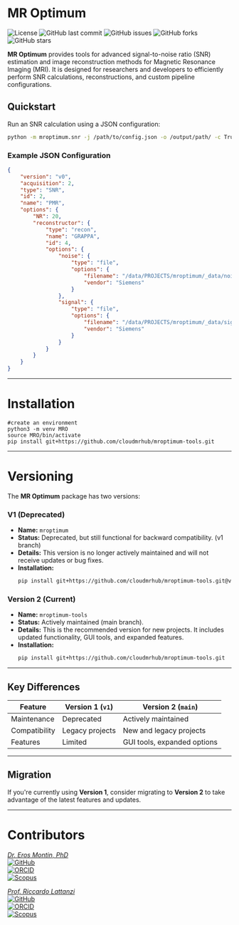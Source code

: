 # MR Optimum
![License](https://img.shields.io/github/license/cloudmrhub/mroptimum-tools)
![GitHub last commit](https://img.shields.io/github/last-commit/cloudmrhub/mroptimum-tools)
![GitHub issues](https://img.shields.io/github/issues/cloudmrhub/mroptimum-tools)
![GitHub forks](https://img.shields.io/github/forks/cloudmrhub/mroptimum-tools)
![GitHub stars](https://img.shields.io/github/stars/cloudmrhub/mroptimum-tools)

**MR Optimum** provides tools for advanced signal-to-noise ratio (SNR) estimation and image reconstruction methods for Magnetic Resonance Imaging (MRI). It is designed for researchers and developers to efficiently perform SNR calculations, reconstructions, and custom pipeline configurations.

## Quickstart
Run an SNR calculation using a JSON configuration:

```bash
python -m mroptimum.snr -j /path/to/config.json -o /output/path/ -c True -g True -v True -m True
```

### Example JSON Configuration
```json
{
    "version": "v0",
    "acquisition": 2,
    "type": "SNR",
    "id": 2,
    "name": "PMR",
    "options": {
        "NR": 20,
        "reconstructor": {
            "type": "recon",
            "name": "GRAPPA",
            "id": 4,
            "options": {
                "noise": {
                    "type": "file",
                    "options": {
                        "filename": "/data/PROJECTS/mroptimum/_data/noise.dat",
                        "vendor": "Siemens"
                    }
                },
                "signal": {
                    "type": "file",
                    "options": {
                        "filename": "/data/PROJECTS/mroptimum/_data/signal.dat",
                        "vendor": "Siemens"
                    }
                }
            }
        }
    }
}
```

---

# Installation
```
#create an environment 
python3 -m venv MRO
source MRO/bin/activate
pip install git+https://github.com/cloudmrhub/mroptimum-tools.git
```

---

# **Versioning**

The **MR Optimum** package has two versions:

### **V1 (Deprecated)**
- **Name:** `mroptimum`
- **Status:** Deprecated, but still functional for backward compatibility. (v1 branch)
- **Details:** This version is no longer actively maintained and will not receive updates or bug fixes.
- **Installation:**
  ```bash
  pip install git+https://github.com/cloudmrhub/mroptimum-tools.git@v1
  ```

### **Version 2 (Current)**
- **Name:** `mroptimum-tools`
- **Status:** Actively maintained (main branch).
- **Details:** This is the recommended version for new projects. It includes updated functionality, GUI tools, and expanded features.
- **Installation:**
  ```bash
  pip install git+https://github.com/cloudmrhub/mroptimum-tools.git
  ```

---

## **Key Differences**
| Feature                 | Version 1 (`v1`)             | Version 2 (`main`)          |
|-------------------------|------------------------------|-----------------------------|
| Maintenance             | Deprecated                  | Actively maintained         |
| Compatibility           | Legacy projects             | New and legacy projects     |
| Features                | Limited                     | GUI tools, expanded options |
---

## **Migration**
If you're currently using **Version 1**, consider migrating to **Version 2** to take advantage of the latest features and updates.

---

# Contributors
[*Dr. Eros Montin, PhD*](http://me.biodimensional.com)\
[![GitHub](https://img.shields.io/badge/GitHub-erosmontin-blue)](https://github.com/erosmontin)\
[![ORCID](https://img.shields.io/badge/ORCID-0000--0002--1773--0064-green)](https://orcid.org/0000-0002-1773-0064)\
[![Scopus](https://img.shields.io/badge/Scopus-35604121500-orange)](https://www.scopus.com/authid/detail.uri?authorId=35604121500)

[*Prof. Riccardo Lattanzi*](https://med.nyu.edu/faculty/riccardo-lattanzi)\
[![GitHub](https://img.shields.io/badge/GitHub-rlattanzi-blue)](https://github.com/rlattanzi)\
[![ORCID](https://img.shields.io/badge/ORCID-0000--0002--8240--5903-green)](https://orcid.org/0000-0002-8240-5903)\
[![Scopus](https://img.shields.io/badge/Scopus-6701330033-orange)](https://www.scopus.com/authid/detail.uri?authorId=6701330033)
